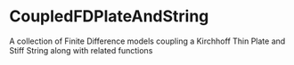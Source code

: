 # CoupledFDPlateAndString
A collection of Finite Difference models coupling a Kirchhoff Thin Plate and Stiff String along with related functions 

